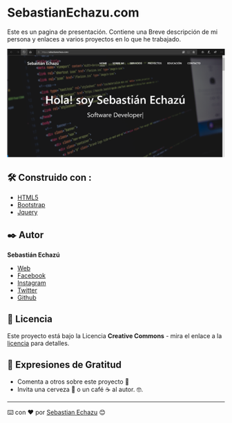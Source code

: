 # SebastianEchazu.com

Este es un pagina de presentación. Contiene una Breve descripción de mi persona y enlaces a varios proyectos en lo que he trabajado. 

![imagen de presentacion](portada.png)

## 🛠️ Construido con :

* [HTML5](https://developer.mozilla.org/es/docs/HTML/HTML5) 
* [Bootstrap](https://getbootstrap.com/) 
* [Jquery](https://jquery.com/) 

## ✒️ Autor

**Sebastián Echazú** 

* [Web](https://sebastianechazu.com/)
* [Facebook](https://www.facebook.com/sebastian.echazu.1)
* [Instagram](https://www.instagram.com/seba_storm)
* [Twitter](https://twitter.com/seba_storm)
* [Github](https://github.com/SebastianEchazu)


## 📄 Licencia 

Este proyecto está bajo la Licencia **Creative Commons** - mira el enlace a la [licencia](http://creativecommons.org/licenses/by/4.0/ ) para detalles.

## 🎁 Expresiones de Gratitud 

* Comenta a otros sobre este proyecto 📢
* Invita una cerveza 🍺 o un café ☕ al autor.  🤓. 

---
⌨️ con ❤️ por [Sebastian Echazu](https://github.com/SebastianEchazu) 😊
